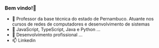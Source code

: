 ### Bem vindo!👋

- 🔭 Professor da base técnica do estado de Pernambuco. Atuante nos cursos de redes de computadores e desenvolvimento de sistemas
- 🌱 JavaScript, TypeScript, Java e Python ...
- 👯 Desenvolvimento profissional ...
- 📫 Linkedin

